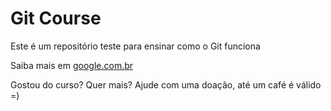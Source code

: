 # Git Course

Este é um repositório teste para ensinar como o Git funciona

Saiba mais em [google.com.br](https://www.google.com.br)

Gostou do curso? Quer mais? Ajude com uma doação, até um café é válido =)
